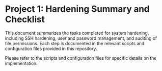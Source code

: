 # Project 1: Hardening Summary and Checklist

This document summarizes the tasks completed for system hardening, including SSH hardening, user and password management, and auditing of file permissions. Each step is documented in the relevant scripts and configuration files provided in this repository.

Please refer to the scripts and configuration files for specific details on the implementation.
